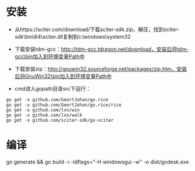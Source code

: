 # 安装

- 从https://sciter.com/download/下载sciter-sdk.zip，解压，找到sciter-sdk\bin\64\sciter.dll复制到c:\windows\system32

- 下载安装tdm-gcc：http://tdm-gcc.tdragon.net/download，安装后将tdm-gcc\bin加入到环境变量Path中

- 下载安装zip：http://gnuwin32.sourceforge.net/packages/zip.htm，安装后将GnuWin32\bin加入到环境变量Path中

- cmd进入gopath目录src下运行：
```
go get -x github.com/GeertJohan/go.rice
go get -x github.com/GeertJohan/go.rice/rice
go get -x github.com/lxn/win
go get -x github.com/lxn/walk
go get -x github.com/sciter-sdk/go-sciter
```
# 编译

go generate && go build -i -ldflags="-H windowsgui -w" -o dist/godesk.exe